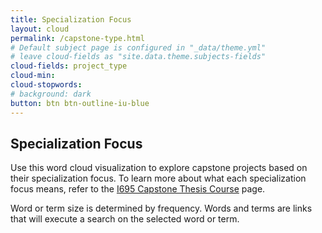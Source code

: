 ```yaml
---
title: Specialization Focus
layout: cloud
permalink: /capstone-type.html
# Default subject page is configured in "_data/theme.yml"
# leave cloud-fields as "site.data.theme.subjects-fields"
cloud-fields: project_type
cloud-min: 
cloud-stopwords:
# background: dark
button: btn btn-outline-iu-blue
---
```


## Specialization Focus


Use this word cloud visualization to explore capstone projects based on their specialization focus. To learn more about what each specialization focus means, refer to the [I695 Capstone Thesis Course](i695-capstone-thesis.html) page.  

Word or term size is determined by frequency. Words and terms are links that will execute a search on the selected word or term.